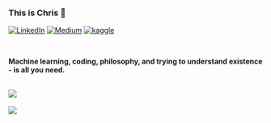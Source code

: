 ### This is Chris 🤗

[![LinkedIn](https://img.shields.io/badge/-chrismlemke-blue?style=flat&logo=Linkedin&logoColor=white&link=https://www.linkedin.com/in/chrismlemke/)](https://www.linkedin.com/in/chrismlemke)
[![Medium](https://img.shields.io/badge/-chrislemke-black?style=flat&logo=Medium&logoColor=white&link=https://medium.com/@chrislemke)](https://medium.com/@chrislemke)
[![kaggle](https://img.shields.io/badge/-christopherlemke-white?style=flat&logo=Kaggle&logoColor=black&link=https://www.kaggle.com/christopherlemke)](https://www.kaggle.com/christopherlemke)

<br>

<b>Machine learning, coding, philosophy, and trying to understand existence - is all you need.</b>

<br>

<img align="center" src="https://github-readme-stats.vercel.app/api?username=chrislemke&count_private=true&include_all_commits=true&show_icons=true&locale=en" />  

<br>
<br>

<img align="center" src="https://github-readme-stats.vercel.app/api/top-langs/?username=chrislemke"/>
